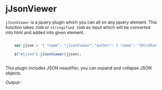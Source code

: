 jJsonViewer
===========

<link rel="stylesheet" href="http://shridhad.github.io/jjsonviewer/css/jjsonviewer.css">

`jJsonViewer` is a jquery plugin which you can all on any jquery element. This function takes `JSON` or `stringified JSON` as input which will be converted into html and added into given element.

```javascript

	var jjson = '{ "name": "jJsonViewer","author": { "name": "Shridhar Deshmukh", "email": "shridhar.deshmukh3@gmail.com", "contact": [{"location": "office", "number": 123456}, {"location": "home", "number": 987654}] } }';

	$("#jjson").jJsonViewer(jjson);
			
```

This plugin includes JSON neautifier, you can expand and collapse JSON objects. 

*Output-*

<div id="jjson"></div>

<script type="text/javascript" src="http://shridhad.github.io/jjsonviewer/js/jjsonviewer.js"></script>
<script type="text/javascript">
		$(document).ready(function() {
			var jjson = '{ "name": "jJsonViewer","author": { "name": "Shridhar Deshmukh", "email": "shridhar.deshmukh3@gmail.com", "contact": [{"location": "office", "number": 123456}, {"location": "home", "number": 987654}] } }';

			$("#jjson").jJsonViewer(jjson);
		});
</script>


